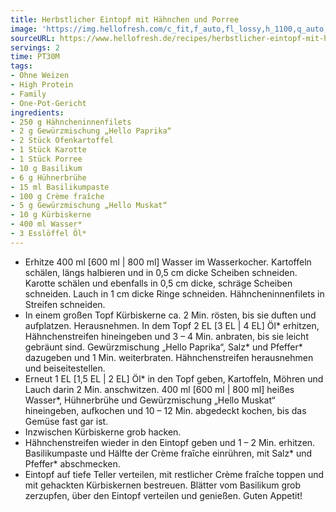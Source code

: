 ```yaml
---
title: Herbstlicher Eintopf mit Hähnchen und Porree
image: 'https://img.hellofresh.com/c_fit,f_auto,fl_lossy,h_1100,q_auto,w_2600/hellofresh_s3/image/herbstlicher-eintopf-mit-hahnchen-und-porree-97d178f2.jpg'
sourceURL: https://www.hellofresh.de/recipes/herbstlicher-eintopf-mit-hahnchen-und-porree-632c3d79c8771d72c2031ca5
servings: 2
time: PT30M
tags:
- Ohne Weizen
- High Protein
- Family
- One-Pot-Gericht
ingredients:
- 250 g Hähncheninnenfilets
- 2 g Gewürzmischung „Hello Paprika“
- 2 Stück Ofenkartoffel
- 1 Stück Karotte
- 1 Stück Porree
- 10 g Basilikum
- 6 g Hühnerbrühe
- 15 ml Basilikumpaste
- 100 g Crème fraîche
- 5 g Gewürzmischung „Hello Muskat“
- 10 g Kürbiskerne
- 400 ml Wasser*
- 3 Esslöffel Öl*
---
```


- Erhitze 400 ml [600 ml | 800 ml] Wasser im Wasserkocher. Kartoffeln schälen, längs halbieren und in 0,5 cm dicke Scheiben schneiden.  Karotte schälen und ebenfalls in 0,5 cm dicke, schräge Scheiben schneiden.  Lauch in 1 cm dicke Ringe schneiden.  Hähncheninnenfilets in Streifen schneiden.
- In einem großen Topf Kürbiskerne ca. 2 Min. rösten, bis sie duften und aufplatzen. Herausnehmen.  In dem Topf 2 EL [3 EL | 4 EL] Öl\* erhitzen, Hähnchenstreifen hineingeben und 3 – 4 Min. anbraten, bis sie leicht gebräunt sind. Gewürzmischung „Hello Paprika“, Salz\* und Pfeffer\* dazugeben und 1 Min. weiterbraten. Hähnchenstreifen herausnehmen und beiseitestellen.
- Erneut 1 EL [1,5 EL | 2 EL] Öl\* in den Topf geben, Kartoffeln, Möhren und Lauch darin 2 Min. anschwitzen. 400 ml [600 ml | 800 ml] heißes Wasser\*, Hühnerbrühe und Gewürzmischung „Hello Muskat“ hineingeben, aufkochen und 10 – 12 Min. abgedeckt kochen, bis das Gemüse fast gar ist.
- Inzwischen Kürbiskerne grob hacken.
- Hähnchenstreifen wieder in den Eintopf geben und 1 – 2 Min. erhitzen. Basilikumpaste und Hälfte der Crème fraîche einrühren, mit Salz\* und Pfeffer\* abschmecken.
- Eintopf auf tiefe Teller verteilen, mit restlicher Crème fraîche toppen und mit gehackten Kürbiskernen bestreuen. Blätter vom Basilikum grob zerzupfen, über den Eintopf verteilen und genießen.  Guten Appetit!
